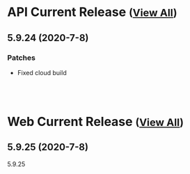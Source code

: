 
# API Current Release <small>([View All](/API.md))</small>
## 5.9.24 (2020-7-8)
### Patches 

- Fixed cloud build

<br><br>
# Web Current Release <small>([View All](/Web.md))</small>
## 5.9.25 (2020-7-8)
5.9.25

  
